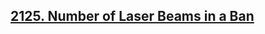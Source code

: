 ## [2125. Number of Laser Beams in a Ban](https://leetcode.com/problems/number-of-laser-beams-in-a-bank)
